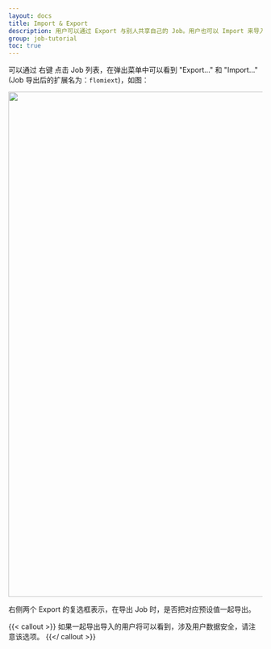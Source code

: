 ```yaml
---
layout: docs
title: Import & Export
description: 用户可以通过 Export 与别人共享自己的 Job。用户也可以 Import 来导入一个 Job。
group: job-tutorial
toc: true
---
```


可以通过 右键 点击 Job 列表，在弹出菜单中可以看到 "Export..." 和 "Import..." (Job 导出后的扩展名为：`flomiext`)，如图：

<img class="mb-4 img-fluid rounded-3" src="/docs/{{< param docs_version >}}/assets/img/guides/SCR-20221213-qia.png" width="1000" alt="">

右侧两个 Export 的复选框表示，在导出 Job 时，是否把对应预设值一起导出。

{{< callout >}}
如果一起导出导入的用户将可以看到，涉及用户数据安全，请注意该选项。
{{</ callout >}}
